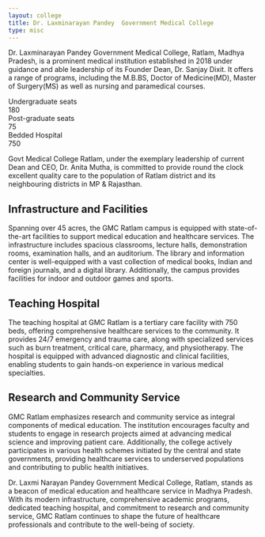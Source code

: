 ```yaml
---
layout: college
title: Dr. Laxminarayan Pandey  Government Medical College
type: misc
---
```





<p class="mt-5 text-justify">
Dr. Laxminarayan Pandey  Government Medical College, Ratlam, Madhya Pradesh, is a prominent medical institution established in 2018 under guidance and able leadership of its Founder Dean, Dr. Sanjay Dixit. It offers a range of programs, including the M.B.BS, Doctor of Medicine(MD), Master of Surgery(MS) as well as nursing and paramedical courses.

<div class="mt-10 text-center sm:mx-auto sm:grid sm:max-w-3xl sm:grid-cols-3 sm:gap-8"><div class="flex flex-col"><div class="order-2 mt-2 leading-6 text-gray-600">Undergraduate seats</div><div class="order-1 text-8xl font-extrabold tracking-tight font-inter text-transparent bg-clip-text bg-gradient-to-br from-indigo-600 to-blue-600 font-recoleta">180</div></div><div class="mt-10 flex flex-col sm:mt-0"><div class="order-2 mt-2 leading-6 text-gray-600">Post-graduate seats</div><div class="order-1 text-8xl font-extrabold tracking-tight font-inter text-transparent bg-clip-text bg-gradient-to-br from-indigo-600 to-blue-600 font-recoleta">75</div></div><div class="mt-10 flex flex-col sm:mt-0"><div class="order-2 mt-2 leading-6 text-gray-600">Bedded Hospital</div><div class="order-1 text-8xl font-extrabold tracking-tight font-inter text-transparent bg-clip-text bg-gradient-to-br from-indigo-600 to-blue-600 font-recoleta">750</div></div></div>

</p> 
<p class="mt-5 text-justify">
Govt Medical College Ratlam, under the exemplary leadership of current Dean and CEO, Dr. Anita Mutha, is committed to provide round the clock excellent quality care to the population of Ratlam district and its neighbouring districts in MP & Rajasthan.
</p>
<h2 class="mt-5 mb-2 text-lg font-semibold text-gray-900 mt-5">Infrastructure and Facilities</h2>

<p class="text-justify">
Spanning over 45 acres, the GMC Ratlam campus is equipped with state-of-the-art facilities to support medical education and healthcare services. The infrastructure includes spacious classrooms, lecture halls, demonstration rooms, examination halls, and an auditorium. The library and information center is well-equipped with a vast collection of medical books, Indian and foreign journals, and a digital library. Additionally, the campus provides facilities for indoor and outdoor games and sports.
</p>
<h2 class="mt-5 mb-2 text-lg font-semibold text-gray-900 mt-5">Teaching Hospital</h2>

<p class=" text-justify">
The teaching hospital at GMC Ratlam is a tertiary care facility with 750 beds, offering comprehensive healthcare services to the community. It provides 24/7 emergency and trauma care, along with specialized services such as burn treatment, critical care, pharmacy, and physiotherapy. The hospital is equipped with advanced diagnostic and clinical facilities, enabling students to gain hands-on experience in various medical specialties.
</p>

<h2 class="mt-5 mb-2 text-lg font-semibold text-gray-900 mt-5">Research and Community Service</h2>
<p class=" text-justify">
GMC Ratlam emphasizes research and community service as integral components of medical education. The institution encourages faculty and students to engage in research projects aimed at advancing medical science and improving patient care. Additionally, the college actively participates in various health schemes initiated by the central and state governments, providing healthcare services to underserved populations and contributing to public health initiatives.
</p>
<p class="mt-5 text-justify">
Dr. Laxmi Narayan Pandey Government Medical College, Ratlam, stands as a beacon of medical education and healthcare service in Madhya Pradesh. With its modern infrastructure, comprehensive academic programs, dedicated teaching hospital, and commitment to research and community service, GMC Ratlam continues to shape the future of healthcare professionals and contribute to the well-being of society.
</p>